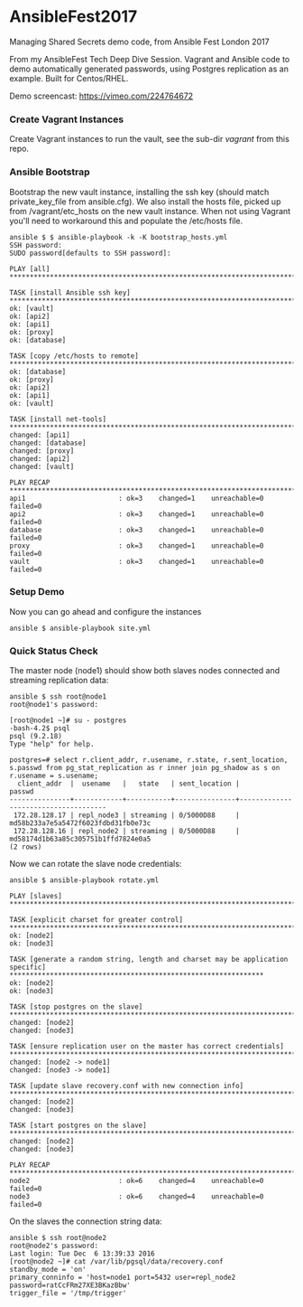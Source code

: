 # AnsibleFest2017
Managing Shared Secrets demo code, from Ansible Fest London 2017

From my AnsibleFest Tech Deep Dive Session.   Vagrant and Ansible code to demo automatically generated passwords, using Postgres replication as an example.   Built for Centos/RHEL.

Demo screencast: https://vimeo.com/224764672

### Create Vagrant Instances
Create Vagrant instances to run the vault, see the sub-dir _vagrant_ from this repo.

### Ansible Bootstrap
Bootstrap the new vault instance, installing the ssh key (should match private_key_file from ansible.cfg).   We also install the hosts file, picked up from /vagrant/etc_hosts on the new vault instance.   When not using Vagrant you'll need to workaround this and populate the /etc/hosts file.
```
ansible $ $ ansible-playbook -k -K bootstrap_hosts.yml 
SSH password: 
SUDO password[defaults to SSH password]: 

PLAY [all] *******************************************************************************************************************************************

TASK [install Ansible ssh key] ***********************************************************************************************************************
ok: [vault]
ok: [api2]
ok: [api1]
ok: [proxy]
ok: [database]

TASK [copy /etc/hosts to remote] *********************************************************************************************************************
ok: [database]
ok: [proxy]
ok: [api2]
ok: [api1]
ok: [vault]

TASK [install net-tools] *****************************************************************************************************************************
changed: [api1]
changed: [database]
changed: [proxy]
changed: [api2]
changed: [vault]

PLAY RECAP *******************************************************************************************************************************************
api1                       : ok=3    changed=1    unreachable=0    failed=0   
api2                       : ok=3    changed=1    unreachable=0    failed=0   
database                   : ok=3    changed=1    unreachable=0    failed=0   
proxy                      : ok=3    changed=1    unreachable=0    failed=0   
vault                      : ok=3    changed=1    unreachable=0    failed=0 
```

### Setup Demo
Now you can go ahead and configure the instances
```
ansible $ ansible-playbook site.yml
```

### Quick Status Check
The master node (node1) should show both slaves nodes connected and streaming replication data:
```
ansible $ ssh root@node1
root@node1's password: 

[root@node1 ~]# su - postgres
-bash-4.2$ psql
psql (9.2.18)
Type "help" for help.

postgres=# select r.client_addr, r.usename, r.state, r.sent_location, s.passwd from pg_stat_replication as r inner join pg_shadow as s on r.usename = s.usename;
  client_addr  |  usename   |   state   | sent_location |               passwd                
---------------+------------+-----------+---------------+-------------------------------------
 172.28.128.17 | repl_node3 | streaming | 0/5000D88     | md58b233a7e5a5472f6023fdbd31fb0e73c
 172.28.128.16 | repl_node2 | streaming | 0/5000D88     | md58174d1b63a85c305751b1ffd7824e0a5
(2 rows)
```
Now we can rotate the slave node credentials:
```
ansible $ ansible-playbook rotate.yml 

PLAY [slaves] *********************************************************************************************************************************

TASK [explicit charset for greater control] ***************************************************************************************************
ok: [node2]
ok: [node3]

TASK [generate a random string, length and charset may be application specific] ***************************************************************
ok: [node2]
ok: [node3]

TASK [stop postgres on the slave] *************************************************************************************************************
changed: [node2]
changed: [node3]

TASK [ensure replication user on the master has correct credentials] **************************************************************************
changed: [node2 -> node1]
changed: [node3 -> node1]

TASK [update slave recovery.conf with new connection info] ************************************************************************************
changed: [node2]
changed: [node3]

TASK [start postgres on the slave] ************************************************************************************************************
changed: [node2]
changed: [node3]

PLAY RECAP ************************************************************************************************************************************
node2                      : ok=6    changed=4    unreachable=0    failed=0   
node3                      : ok=6    changed=4    unreachable=0    failed=0
```
On the slaves the connection string data:
```
ansible $ ssh root@node2
root@node2's password: 
Last login: Tue Dec  6 13:39:33 2016
[root@node2 ~]# cat /var/lib/pgsql/data/recovery.conf 
standby_mode = 'on'
primary_conninfo = 'host=node1 port=5432 user=repl_node2 password=ratCcFRm27XE3BKazBbw'
trigger_file = '/tmp/trigger'
```